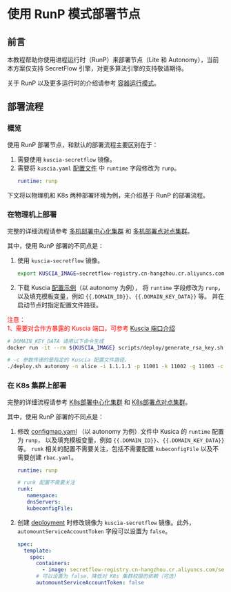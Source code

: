 # 使用 RunP 模式部署节点

## 前言
本教程帮助你使用进程运行时（RunP）来部署节点（Lite 和 Autonomy），当前本方案仅支持 SecretFlow 引擎，对更多算法引擎的支持敬请期待。

关于 RunP 以及更多运行时的介绍请参考 [容器运行模式](../reference/architecture_cn.md#agent)。

## 部署流程

### 概览
使用 RunP 部署节点，和默认的部署流程主要区别在于：
1. 需要使用 `kuscia-secretflow` 镜像。
2. 需要将 `kuscia.yaml` [配置文件](./kuscia_config_cn.md) 中 `runtime` 字段修改为 `runp`。
    ```yaml
    runtime: runp
    ```
下文将以物理机和 K8s 两种部署环境为例，来介绍基于 RunP 的部署流程。

### 在物理机上部署
完整的详细流程请参考 [多机部署中心化集群](./deploy_master_lite_cn.md) 和 [多机部署点对点集群](./deploy_p2p_cn.md)。

其中，使用 RunP 部署的不同点是：
1. 使用 `kuscia-secretflow` 镜像。
   ```bash
   export KUSCIA_IMAGE=secretflow-registry.cn-hangzhou.cr.aliyuncs.com/secretflow/kuscia-secretflow:0.8.0b0
   ```

2. 下载 Kuscia [配置示例](https://github.com/secretflow/kuscia/blob/main/scripts/templates/kuscia-autonomy.yaml)（以 autonomy 为例），
   将 `runtime` 字段修改为 `runp`，以及填充模板变量，例如 `{{.DOMAIN_ID}}`、`{{.DOMAIN_KEY_DATA}}` 等。 并在启动节点时指定配置文件路径。

<span style="color:red;">注意：<br>
1、需要对合作方暴露的 Kuscia 端口，可参考 [Kuscia 端口介绍](../kuscia_ports_cn.md) </span>

   ```bash
   # DOMAIN_KEY_DATA 请用以下命令生成
   docker run -it --rm ${KUSCIA_IMAGE} scripts/deploy/generate_rsa_key.sh

   # -c 参数传递的是指定的 Kuscia 配置文件路径。
   ./deploy.sh autonomy -n alice -i 1.1.1.1 -p 11001 -k 11002 -g 11003 -c kuscia-autonomy.yaml
   ```

### 在 K8s 集群上部署
完整的详细流程请参考 [K8s部署中心化集群](./K8s_deployment_kuscia/K8s_master_lite_cn.md) 和 [K8s部署点对点集群](./K8s_deployment_kuscia/K8s_p2p_cn.md)。

其中，使用 RunP 部署的不同点是：
1. 修改 [configmap.yaml](https://github.com/secretflow/kuscia/blob/main/hack/k8s/autonomy/configmap.yaml) （以 autonomy 为例）文件中 Kusica 的 `runtime` 配置为 `runp`，
   以及填充模板变量，例如 `{{.DOMAIN_ID}}`、`{{.DOMAIN_KEY_DATA}}` 等。 `runk` 相关的配置不需要关注，包括不需要配置 `kubeconfigFile` 以及不需要创建 `rbac.yaml`。
   ```yaml
   runtime: runp

   # runk 配置不需要关注
   runk:
      namespace:
      dnsServers:
      kubeconfigFile:
   ```

2. 创建 [deployment](https://github.com/secretflow/kuscia/blob/main/hack/k8s/autonomy/deployment.yaml) 时修改镜像为 `kuscia-secretflow` 镜像。此外，`automountServiceAccountToken` 字段可以设置为 `false`。
   ```yaml
   spec:
     template:
       spec:
         containers:
           - image: secretflow-registry.cn-hangzhou.cr.aliyuncs.com/secretflow/kuscia-secretflow:0.8.0b0
         # 可以设置为 false，降低对 K8s 集群权限的依赖（可选）
         automountServiceAccountToken: false
   ```